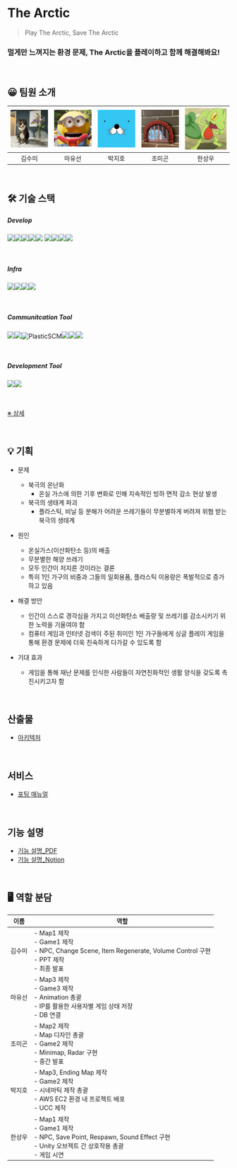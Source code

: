 # The Arctic

> Play The Arctic, Save The Arctic

### 멀게만 느껴지는 환경 문제, The Arctic을 플레이하고 함께 해결해봐요!

<br/>

## 😀 팀원 소개

| ![image-20221007000513369](README.assets/image-20221007000513369.png) | ![image-20221007000549757](README.assets/image-20221007000549757.png) | ![image-20221007000701677](README.assets/image-20221007000701677.png) | ![image-20221007000629677](README.assets/image-20221007000629677.png) | ![image-20221007002111751](README.assets/image-20221007002111751.png) |
| :----------------------------------------------------------: | :----------------------------------------------------------: | :----------------------------------------------------------: | :----------------------------------------------------------: | :----------------------------------------------------------: |
|                            김수미                            |                            마유선                            |                            박지호                            |                            조미곤                            |                            한상우                            |

<br/>

## 🛠 기술 스택

##### Develop

<img src="https://img.shields.io/static/v1?style=for-the-badge&message=Unity&color=222222&logo=Unity&logoColor=FFFFFF&label="><img src="https://img.shields.io/badge/html5-E34F26?style=for-the-badge&logo=html5&logoColor=white"><img src="https://img.shields.io/badge/css-1572B6?style=for-the-badge&logo=css3&logoColor=white"><img src="https://img.shields.io/badge/spring-6DB33F?style=for-the-badge&logo=spring&logoColor=white"><img src="https://img.shields.io/badge/SpringBoot-6DB33F?style=for-the-badge&logo=SpringBoot&logoColor=white">  <img src="https://img.shields.io/badge/mongoDB-47A248?style=for-the-badge&logo=MongoDB&logoColor=white"><img src="https://img.shields.io/badge/react-61DAFB?style=for-the-badge&logo=react&logoColor=black"><img src="https://img.shields.io/badge/node.js-339933?style=for-the-badge&logo=Node.js&logoColor=white"><img src="https://img.shields.io/badge/npm-333333?style=for-the-badge&logo=npm&logoColor=white">

<br/>

##### Infra

<img src="https://img.shields.io/badge/aws-FF9900?style=for-the-badge&logo=amazonaws&logoColor=white"><img src="https://img.shields.io/badge/ec2-FF9900?style=for-the-badge&logo=amazonec2&logoColor=white"><img src="https://img.shields.io/badge/s3-569A31?style=for-the-badge&logo=amazons3&logoColor=white"><img src="https://img.shields.io/badge/nginx-009639?style=for-the-badge&logo=nginx&logoColor=white">

<br/>

##### Communitcation Tool

<img src="https://img.shields.io/static/v1?style=for-the-badge&message=Git&color=F05032&logo=Git&logoColor=FFFFFF&label="><img src="https://img.shields.io/badge/gitlab-FC6D26?style=for-the-badge&logo=gitlab&logoColor=white"><img alt="PlasticSCM" src="https://img.shields.io/badge/-PlasticSCM-F16529?style=for-the-badge&logo=plasticscm&logoColor=white" /><img src="https://img.shields.io/badge/jira-0052CC?style=for-the-badge&logo=jira&logoColor=white"><img src="https://img.shields.io/badge/mattermost-0058CC?style=for-the-badge&logo=mattermost&logoColor=white"><img src="https://img.shields.io/badge/notion-000000?style=for-the-badge&logo=notion&logoColor=white">

<br/>

##### Development Tool

<img src="https://img.shields.io/badge/vscode-007ACC?style=for-the-badge&logo=visualstudiocode&logoColor=white"><img src="https://img.shields.io/badge/docker-2496ED?style=for-the-badge&logo=docker&logoColor=white">

<br/>

[※ 상세]()

<br/>

## 💡 기획

- 문제
  - 북극의 온난화
    - 온실 가스에 의한 기후 변화로 인해 지속적인 빙하 면적 감소 현상 발생
  - 북극의 생태계 파괴
    - 플라스틱, 비닐 등 분해가 어려운 쓰레기들이 무분별하게 버려져 위협 받는 북극의 생태계
- 원인
  - 온실가스(이산화탄소 등)의 배출
  - 무분별한 해양 쓰레기
  - 모두 인간이 저지른 것이라는 결론
  - 특히 1인 가구의 비중과 그들의 일회용품, 플라스틱 이용량은 폭발적으로 증가하고 있음
- 해결 방안
  - 인간이 스스로 경각심을 가지고 이산화탄소 배출량 및 쓰레기를 감소시키기 위한 노력을 기울여야 함
  - 컴퓨터 게임과 인터넷 검색이 주된 취미인 1인 가구들에게 싱글 플레이 게임을 통해 환경 문제에 더욱 친숙하게 다가갈 수 있도록 함
- 기대 효과

  - 게임을 통해 재난 문제를 인식한 사람들이 자연친화적인 생활 양식을 갖도록 촉진시키고자 함

<br/>


##  산출물

* [아키텍처](https://cheddar-knee-742.notion.site/b0f286bf4f1d439a8da9873963dd7cf3)

<br/>

##  서비스

* [포팅 매뉴얼](/exec/A607_배포_문서/A607_빌드및배포가이드.md)

<br/>

##  기능 설명

- [기능 설명_PDF](/exec/A607_시연시나리오.pdf)
- [기능 설명_Notion](https://cheddar-knee-742.notion.site/d44e009efdf149c1a6021c41840b4dea)

<br/>

## 🖥 역할 분담

|     이름     | 역할                                                         |
| :----------: | ------------------------------------------------------------ |
| 김수미 <br/> | - Map1 제작 <br />- Game1 제작<br />- NPC, Change Scene, Item Regenerate, Volume Control 구현<br />- PPT 제작<br />- 최종 발표<br /> |
| 마유선<br/>  | - Map3 제작<br />- Game3 제작<br />- Animation 총괄<br />- IP를 활용한 사용자별 게임 상태 저장<br />- DB 연결<br /> |
| 조미곤<br/>  | - Map2 제작<br/>- Map 디자인 총괄<br/>- Game2 제작<br />- Minimap, Radar 구현<br />- 중간 발표 |
| 박지호<br/>  | - Map3, Ending Map 제작<br/>- Game2 제작<br />- 시네마틱 제작 총괄<br/>- AWS EC2 환경 내 프로젝트 배포<br />- UCC 제작<br /> |
| 한상우 <br/> | - Map1 제작<br />- Game1 제작<br/>- NPC, Save Point, Respawn, Sound Effect 구현<br />- Unity 오브젝트 간 상호작용 총괄<br/>- 게임 시연 |

<br/>

